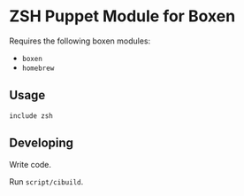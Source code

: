 # ZSH Puppet Module for Boxen

Requires the following boxen modules:

* `boxen`
* `homebrew`

## Usage

```puppet
include zsh
```

## Developing

Write code.

Run `script/cibuild`.
